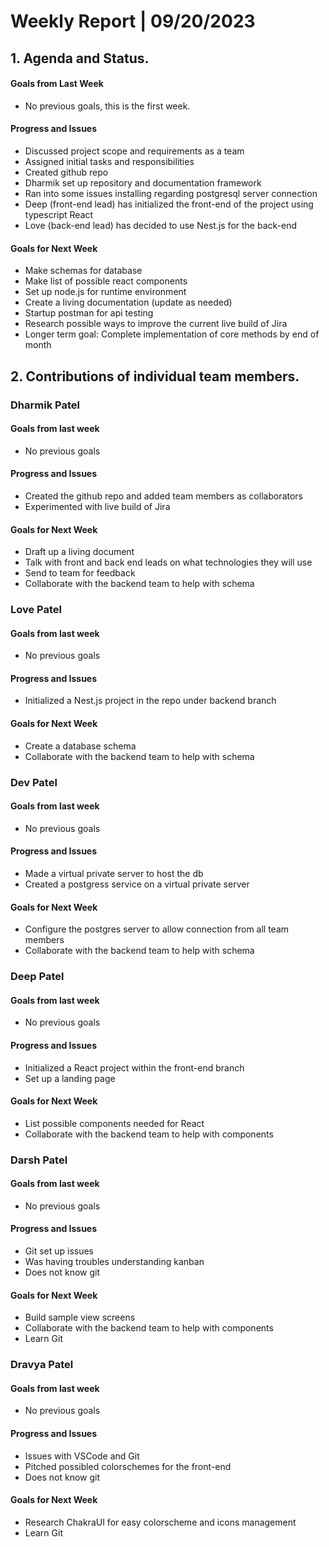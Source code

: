 # Weekly Report | 09/20/2023

## **1. Agenda and Status.**

#### Goals from Last Week
- No previous goals, this is the first week.

#### Progress and Issues
- Discussed project scope and requirements as a team
- Assigned initial tasks and responsibilities
- Created github repo
- Dharmik set up repository and documentation framework
- Ran into some issues installing regarding postgresql server connection
- Deep (front-end lead) has initialized the front-end of the project using typescript React
- Love (back-end lead) has decided to use Nest.js for the back-end

#### Goals for Next Week
- Make schemas for database
- Make list of possible react components
- Set up node.js for runtime environment
- Create a living documentation (update as needed)
- Startup postman for api testing
- Research possible ways to improve the current live build of Jira
- Longer term goal: Complete implementation of core methods by end of month

## **2. Contributions of individual team members.**

### Dharmik Patel

#### Goals from last week
- No previous goals

#### Progress and Issues
- Created the github repo and added team members as collaborators
- Experimented with live build of Jira

#### Goals for Next Week
- Draft up a living document
- Talk with front and back end leads on what technologies they will use
- Send to team for feedback
- Collaborate with the backend team to help with schema

### Love Patel

#### Goals from last week
- No previous goals

#### Progress and Issues
- Initialized a Nest.js project in the repo under backend branch

#### Goals for Next Week
- Create a database schema
- Collaborate with the backend team to help with schema

### Dev Patel

#### Goals from last week
- No previous goals

#### Progress and Issues
- Made a virtual private server to host the db
- Created a postgress service on a virtual private server

#### Goals for Next Week
- Configure the postgres server to allow connection from all team members
- Collaborate with the backend team to help with schema

### Deep Patel

#### Goals from last week
- No previous goals

#### Progress and Issues
- Initialized a React project within the front-end branch
- Set up a landing page

#### Goals for Next Week
- List possible components needed for React
- Collaborate with the backend team to help with components

### Darsh Patel

#### Goals from last week
- No previous goals

#### Progress and Issues
- Git set up issues
- Was having troubles understanding kanban
- Does not know git

#### Goals for Next Week
- Build sample view screens
- Collaborate with the backend team to help with components
- Learn Git

### Dravya Patel

#### Goals from last week
- No previous goals

#### Progress and Issues
- Issues with VSCode and Git
- Pitched possibled colorschemes for the front-end
- Does not know git

#### Goals for Next Week
- Research ChakraUI for easy colorscheme and icons management
- Learn Git